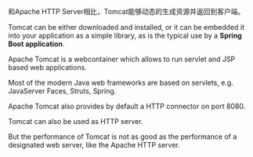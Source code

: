 和Apache HTTP Server相比，Tomcat能够动态的生成资源并返回到客户端。

Tomcat can be either downloaded and installed, or it can be embedded it into your application as a simple library, as is the typical use by a **Spring Boot application**.

Apache Tomcat is a webcontainer which allows to run servlet and JSP based web applications.

Most of the modern Java web frameworks are based on servlets, e.g. JavaServer Faces, Struts, Spring.

Apache Tomcat also provides by default a HTTP connector on port 8080.

Tomcat can also be used as HTTP server.

But the performance of Tomcat is not as good as the performance of a designated web server, like the Apache HTTP server.

